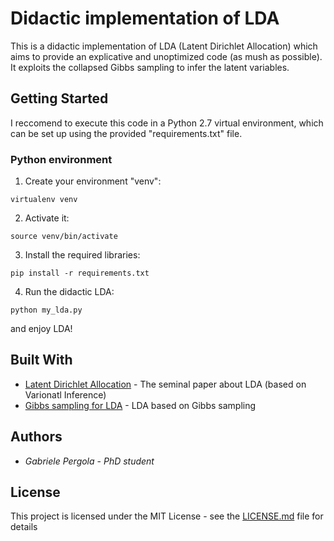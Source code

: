 # Didactic implementation of LDA

This is a didactic implementation of LDA (Latent Dirichlet Allocation) which aims to provide an explicative and unoptimized code (as mush as possible).
It exploits the collapsed Gibbs sampling to infer the latent variables.


## Getting Started

I reccomend to execute this code in a Python 2.7 virtual environment, which can be set up using the provided "requirements.txt" file.



### Python environment


1. Create your environment "venv": 
```
virtualenv venv
```

2. Activate it:
```
source venv/bin/activate
```


3. Install the required libraries:
```
pip install -r requirements.txt
```

4. Run the didactic LDA:
```
python my_lda.py
```

and enjoy LDA!



## Built With

* [Latent Dirichlet Allocation](http://www.jmlr.org/papers/volume3/blei03a/blei03a.pdf) - The seminal paper about LDA (based on Varionatl Inference)
* [Gibbs sampling for LDA](http://psiexp.ss.uci.edu/research/papers/sciencetopics.pdf) - LDA based on Gibbs sampling


## Authors

* *Gabriele Pergola* - *PhD student*

## License

This project is licensed under the MIT License - see the [LICENSE.md](LICENSE.md) file for details
